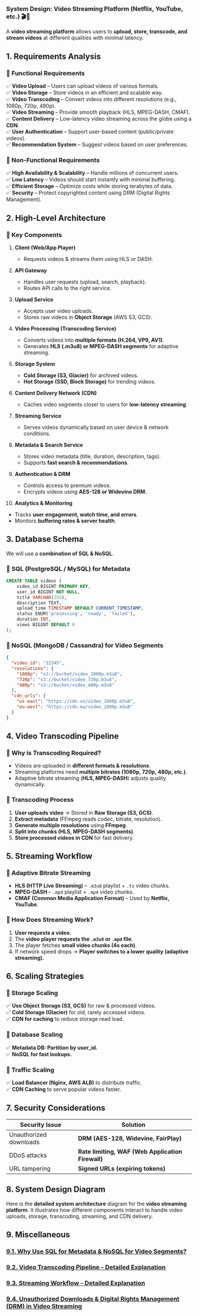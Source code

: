 ### **System Design: Video Streaming Platform (Netflix, YouTube, etc.)** 🎬🚀

A **video streaming platform** allows users to **upload, store, transcode, and stream videos** at different qualities with minimal latency.


## **1. Requirements Analysis**

### **🔹 Functional Requirements**
✅ **Video Upload** – Users can upload videos of various formats.  
✅ **Video Storage** – Store videos in an efficient and scalable way.  
✅ **Video Transcoding** – Convert videos into different resolutions (e.g., 1080p, 720p, 480p).  
✅ **Video Streaming** – Provide smooth playback (HLS, MPEG-DASH, CMAF).  
✅ **Content Delivery** – Low-latency video streaming across the globe using a **CDN**.  
✅ **User Authentication** – Support user-based content (public/private videos).  
✅ **Recommendation System** – Suggest videos based on user preferences.  

### **🔹 Non-Functional Requirements**
✅ **High Availability & Scalability** – Handle millions of concurrent users.  
✅ **Low Latency** – Videos should start instantly with minimal buffering.  
✅ **Efficient Storage** – Optimize costs while storing terabytes of data.  
✅ **Security** – Protect copyrighted content using DRM (Digital Rights Management).  


## **2. High-Level Architecture**

### **🔹 Key Components**
1. **Client (Web/App Player)**
   - Requests videos & streams them using HLS or DASH.

2. **API Gateway**
   - Handles user requests (upload, search, playback).
   - Routes API calls to the right service.

3. **Upload Service**
   - Accepts user video uploads.
   - Stores raw videos in **Object Storage** (AWS S3, GCS).

4. **Video Processing (Transcoding Service)**
   - Converts videos into **multiple formats (H.264, VP9, AV1)**.
   - Generates **HLS (.m3u8) or MPEG-DASH segments** for adaptive streaming.

5. **Storage System**
   - **Cold Storage (S3, Glacier)** for archived videos.
   - **Hot Storage (SSD, Block Storage)** for trending videos.

6. **Content Delivery Network (CDN)**
   - Caches video segments closer to users for **low-latency streaming**.

7. **Streaming Service**
   - Serves videos dynamically based on user device & network conditions.

8. **Metadata & Search Service**
   - Stores video metadata (title, duration, description, tags).
   - Supports **fast search & recommendations**.

9. **Authentication & DRM**
   - Controls access to premium videos.
   - Encrypts videos using **AES-128 or Widevine DRM**.

10. **Analytics & Monitoring**
   - Tracks **user engagement, watch time, and errors**.
   - Monitors **buffering rates & server health**.


## **3. Database Schema**

We will use a **combination of SQL & NoSQL**.

### **🔹 SQL (PostgreSQL / MySQL) for Metadata**
```sql
CREATE TABLE videos (
    video_id BIGINT PRIMARY KEY,
    user_id BIGINT NOT NULL,
    title VARCHAR(255),
    description TEXT,
    upload_time TIMESTAMP DEFAULT CURRENT_TIMESTAMP,
    status ENUM('processing', 'ready', 'failed'),
    duration INT,
    views BIGINT DEFAULT 0
);
```

### **🔹 NoSQL (MongoDB / Cassandra) for Video Segments**
```json
{
  "video_id": "12345",
  "resolutions": {
    "1080p": "s3://bucket/video_1080p.m3u8",
    "720p": "s3://bucket/video_720p.m3u8",
    "480p": "s3://bucket/video_480p.m3u8"
  },
  "cdn_urls": {
    "us-east": "https://cdn.us/video_1080p.m3u8",
    "eu-west": "https://cdn.eu/video_1080p.m3u8"
  }
}
```


## **4. Video Transcoding Pipeline**

### **🔹 Why is Transcoding Required?**
- Videos are uploaded in **different formats & resolutions**.
- Streaming platforms need **multiple bitrates (1080p, 720p, 480p, etc.)**.
- Adaptive bitrate streaming (**HLS, MPEG-DASH**) adjusts quality dynamically.

### **🔹 Transcoding Process**
1. **User uploads video** → Stored in **Raw Storage (S3, GCS)**.
2. **Extract metadata** (FFmpeg reads codec, bitrate, resolution).
3. **Generate multiple resolutions** using **FFmpeg**.
4. **Split into chunks (HLS, MPEG-DASH segments)**.
5. **Store processed videos in CDN** for fast delivery.


## **5. Streaming Workflow**

### **🔹 Adaptive Bitrate Streaming**
- **HLS (HTTP Live Streaming)** – `.m3u8` playlist + `.ts` video chunks.
- **MPEG-DASH** – `.mpd` playlist + `.mp4` video chunks.
- **CMAF (Common Media Application Format)** – Used by **Netflix, YouTube**.

### **🔹 How Does Streaming Work?**
1. **User requests a video.**
2. The **video player requests the `.m3u8` or `.mpd` file**.
3. The player fetches **small video chunks (4s each)**.
4. If network speed drops → **Player switches to a lower quality (adaptive streaming).**


## **6. Scaling Strategies**

### **🔹 Storage Scaling**
✅ **Use Object Storage (S3, GCS)** for raw & processed videos.  
✅ **Cold Storage (Glacier)** for old, rarely accessed videos.  
✅ **CDN for caching** to reduce storage read load.  

### **🔹 Database Scaling**
✅ **Metadata DB: Partition by user_id.**  
✅ **NoSQL for fast lookups.**  

### **🔹 Traffic Scaling**
✅ **Load Balancer (Nginx, AWS ALB)** to distribute traffic.  
✅ **CDN Caching** to serve popular videos faster.  


## **7. Security Considerations**
| **Security Issue** | **Solution** |
|------------------|-------------|
| Unauthorized downloads | **DRM (AES-128, Widevine, FairPlay)** |
| DDoS attacks | **Rate limiting, WAF (Web Application Firewall)** |
| URL tampering | **Signed URLs (expiring tokens)** |


## **8. System Design Diagram**

Here is the **detailed system architecture** diagram for the **video streaming platform**. It illustrates how different components interact to handle video uploads, storage, transcoding, streaming, and CDN delivery. 

## **9. Miscellaneous**

### **[9.1. Why Use SQL for Metadata & NoSQL for Video Segments?](video-streaming-platform/sql-vs-nosql.md)**  

### **[9.2. Video Transcoding Pipeline - Detailed Explanation](video-streaming-platform/video-transcoding-pipeline.md)**  

### **[9.3. Streaming Workflow - Detailed Explanation](video-streaming-platform/streaming-workflow.md)**

### **[9.4. Unauthorized Downloads & Digital Rights Management (DRM) in Video Streaming](video-streaming-platform/DRM.md)**


